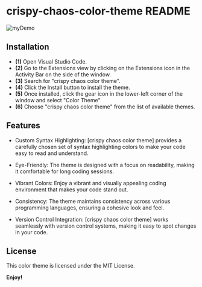 # crispy-chaos-color-theme README

![myDemo](https://github.com/cubinCheese/crispy-chaos-theme/assets/93562548/7288edeb-e67d-40d9-9756-1f9b5c482788)

## Installation

 - **(1)** Open Visual Studio Code.
 - **(2)** Go to the Extensions view by clicking on the Extensions icon in the Activity Bar on the side of the window.
 - **(3)** Search for "crispy chaos color theme".
 - **(4)** Click the Install button to install the theme.
 - **(5)** Once installed, click the gear icon in the lower-left corner of the window and select "Color Theme"
 - **(6)** Choose "crispy chaos color theme" from the list of available themes.

## Features
 - Custom Syntax Highlighting: [crispy chaos color theme] provides a carefully chosen set of syntax highlighting colors to make your code easy to read and understand.

 - Eye-Friendly: The theme is designed with a focus on readability, making it comfortable for long coding sessions.

 - Vibrant Colors: Enjoy a vibrant and visually appealing coding environment that makes your code stand out.

 - Consistency: The theme maintains consistency across various programming languages, ensuring a cohesive look and feel.

 - Version Control Integration: [crispy chaos color theme] works seamlessly with version control systems, making it easy to spot changes in your code.

## License
This color theme is licensed under the MIT License.

**Enjoy!**
